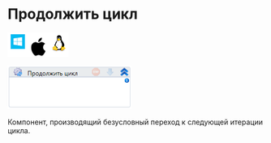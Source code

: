 # Продолжить цикл

![](<../../../.gitbook/assets/image (100) (1) (1) (1) (2) (140).png>)

![](<../../../.gitbook/assets/image (223).png>)

Компонент, производящий безусловный переход к следующей итерации цикла.
